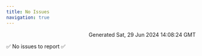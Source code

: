 ```yaml
---
title: No Issues
navigation: true
---
```


<p style="text-align:right;color:#cccs">
Generated Sat, 29 Jun 2024 14:08:24 GMT
</p>
<p>✅ No issues to report ✅</p>



